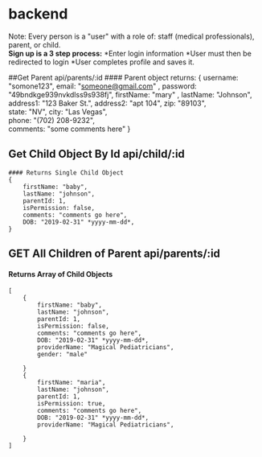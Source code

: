 # backend
Note: Every person is a "user" with a role of: staff (medical professionals), parent, or child.  
**Sign up is a 3 step process:**
*Enter login information
*User must then be redirected to login
*User completes profile and saves it.  

##Get Parent api/parents/:id
    #### Parent object returns:
    {
        username: "somone123", 
        email: "someone@gmail.com" , 
        password: "49bndkge939nvkdlss9s938fj", 
        firstName: "mary" , 
        lastName: "Johnson", 
        address1: "123 Baker St.", 
        address2: "apt 104", 
        zip: "89103",   
        state: "NV", 
        city: "Las Vegas",  
        phone: "(702) 208-9232",  
        comments: "some comments here"
    }

    

## Get Child Object By Id api/child/:id
    #### Returns Single Child Object
    {
        firstName: "baby", 
        lastName: "johnson", 
        parentId: 1, 
        isPermission: false,
        comments: "comments go here", 
        DOB: "2019-02-31" *yyyy-mm-dd*,
    }

## GET All Children of Parent api/parents/:id
#### Returns Array of Child Objects
    [
        {
            firstName: "baby", 
            lastName: "johnson", 
            parentId: 1, 
            isPermission: false,
            comments: "comments go here", 
            DOB: "2019-02-31" *yyyy-mm-dd*,
            providerName: "Magical Pediatricians", 
            gender: "male"
            
        }
        {
            firstName: "maria", 
            lastName: "johnson", 
            parentId: 1, 
            isPermission: true,
            comments: "comments go here", 
            DOB: "2019-02-31" *yyyy-mm-dd*,
            providerName: "Magical Pediatricians", 
            
        }
    ]
